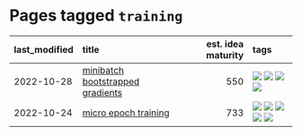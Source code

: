 # Pages tagged `training`

|last_modified|title|est. idea maturity|tags
|:---|:---|---:|:---|
|2022-10-28|[minibatch bootstrapped gradients](../minibatch-bootstrapped-gradients.md)|550|[![](https://img.shields.io/badge/tag-experimental-4bcfd8)](../tags/experimental.md) [![](https://img.shields.io/badge/tag-optimization-b08442)](../tags/optimization.md) [![](https://img.shields.io/badge/tag-training-c4fb38)](../tags/training.md) [![](https://img.shields.io/badge/tag-wip-fda5ff)](../tags/wip.md)|
|2022-10-24|[micro epoch training](../micro-epoch.md)|733|[![](https://img.shields.io/badge/tag-augmentation-1043a5)](../tags/augmentation.md) [![](https://img.shields.io/badge/tag-dataset-ff6770)](../tags/dataset.md) [![](https://img.shields.io/badge/tag-heuristics-35b163)](../tags/heuristics.md) [![](https://img.shields.io/badge/tag-tooling-a9524c)](../tags/tooling.md) [![](https://img.shields.io/badge/tag-training-c4fb38)](../tags/training.md)|